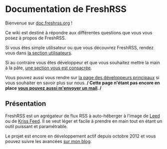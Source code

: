 # Documentation de FreshRSS

Bienvenue sur [doc.freshrss.org](fr/start) !

Ce wiki est destiné à répondre aux différentes questions que vous vous posez à propos de FreshRSS.

Si vous êtes simple utilisateur ou que vous découvrez FreshRSS, rendez vous dans [la section utilisateurs](fr/users).

Si au contraire vous êtes développeur et que vous souhaitez mettre la main à la pâte, [une section vous est consacrée](fr/developers).

Vous pouvez aussi vous rendre sur [la page des développeurs principaux](fr/contributors) si vous souhaiter en savoir plus sur nous. **/ Cette page n'étant pas encore en place [vous pouvez aussi m'envoyer un mail](dev@marienfressinaud.fr). /**


## Présentation

FreshRSS est un agrégateur de flux RSS à auto-héberger à l’image de [Leed](http://leed.idleman.fr/) ou de [Kriss Feed](http://tontof.net/kriss/feed/). Il se veut léger et facile à prendre en main tout en étant un outil puissant et paramétrable.

Le projet est encore en développement actif depuis octobre 2012 et vous pouvez suivre les avancées [sur mon blog](http://marienfressinaud.fr/index.php?tag/freshrss).
